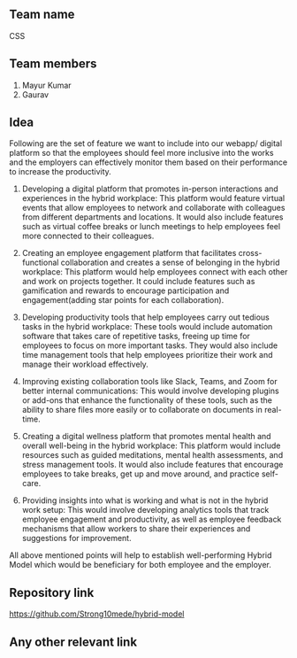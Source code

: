 ## Team name
CSS
## Team members
1. Mayur Kumar
2. Gaurav

## Idea
Following are the set of feature we want to include into our webapp/ digital platform so that the employees should feel more inclusive into the works and the employers can effectively monitor them based on their performance to increase the productivity.

1. Developing a digital platform that promotes in-person interactions and experiences in the hybrid workplace: This platform would feature virtual events that allow employees to network and collaborate with colleagues from different departments and locations. It would also include features such as virtual coffee breaks or lunch meetings to help employees feel more connected to their colleagues.

2. Creating an employee engagement platform that facilitates cross-functional collaboration and creates a sense of belonging in the hybrid workplace: This platform would help employees connect with each other and work on projects together. It could include features such as gamification and rewards to encourage participation and engagement(adding star points for each collaboration).

3. Developing productivity tools that help employees carry out tedious tasks in the hybrid workplace: These tools would include automation software that takes care of repetitive tasks, freeing up time for employees to focus on more important tasks. They would also include time management tools that help employees prioritize their work and manage their workload effectively.

4. Improving existing collaboration tools like Slack, Teams, and Zoom for better internal communications: This would involve developing plugins or add-ons that enhance the functionality of these tools, such as the ability to share files more easily or to collaborate on documents in real-time.

5. Creating a digital wellness platform that promotes mental health and overall well-being in the hybrid workplace: This platform would include resources such as guided meditations, mental health assessments, and stress management tools. It would also include features that encourage employees to take breaks, get up and move around, and practice self-care.

6. Providing insights into what is working and what is not in the hybrid work setup: This would involve developing analytics tools that track employee engagement and productivity, as well as employee feedback mechanisms that allow workers to share their experiences and suggestions for improvement.

All above mentioned points will help to establish well-performing Hybrid Model which would be beneficiary for both employee and the employer.

## Repository link
https://github.com/Strong10mede/hybrid-model

## Any other relevant link

